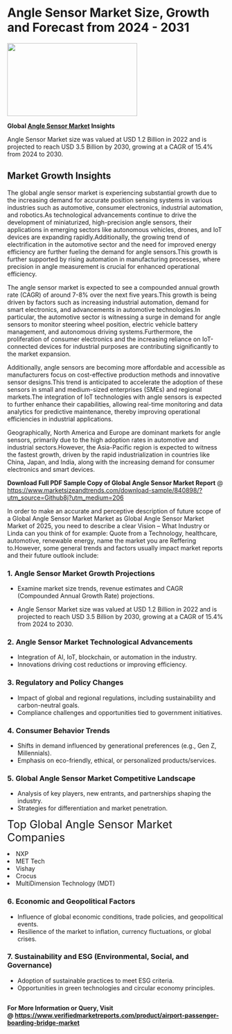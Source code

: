 <H1>Angle Sensor Market Size, Growth and Forecast from 2024 - 2031</H1><img class="aligncenter size-medium wp-image-584254" src="https://thirdeyenews.in/wp-content/uploads/2024/09/Global-Market-Research-300x168.jpeg" alt="" width="300" height="168" /><p><strong>Global&nbsp;<a href="https://www.marketsizeandtrends.com/download-sample/840898/?utm_source=Github8j?utm_medium=206">Angle Sensor Market</a> Insights</strong></p><p>Angle Sensor Market size was valued at USD 1.2 Billion in 2022 and is projected to reach USD 3.5 Billion by 2030, growing at a CAGR of 15.4% from 2024 to 2030.</p><p><h2>Market Growth Insights</h2> <p>The global angle sensor market is experiencing substantial growth due to the increasing demand for accurate position sensing systems in various industries such as automotive, consumer electronics, industrial automation, and robotics.As technological advancements continue to drive the development of miniaturized, high-precision angle sensors, their applications in emerging sectors like autonomous vehicles, drones, and IoT devices are expanding rapidly.Additionally, the growing trend of electrification in the automotive sector and the need for improved energy efficiency are further fueling the demand for angle sensors.This growth is further supported by rising automation in manufacturing processes, where precision in angle measurement is crucial for enhanced operational efficiency.</p> <p>The angle sensor market is expected to see a compounded annual growth rate (CAGR) of around 7-8% over the next five years.This growth is being driven by factors such as increasing industrial automation, demand for smart electronics, and advancements in automotive technologies.In particular, the automotive sector is witnessing a surge in demand for angle sensors to monitor steering wheel position, electric vehicle battery management, and autonomous driving systems.Furthermore, the proliferation of consumer electronics and the increasing reliance on IoT-connected devices for industrial purposes are contributing significantly to the market expansion.</p> <p>Additionally, angle sensors are becoming more affordable and accessible as manufacturers focus on cost-effective production methods and innovative sensor designs.This trend is anticipated to accelerate the adoption of these sensors in small and medium-sized enterprises (SMEs) and regional markets.The integration of IoT technologies with angle sensors is expected to further enhance their capabilities, allowing real-time monitoring and data analytics for predictive maintenance, thereby improving operational efficiencies in industrial applications.</p> <p>Geographically, North America and Europe are dominant markets for angle sensors, primarily due to the high adoption rates in automotive and industrial sectors.However, the Asia-Pacific region is expected to witness the fastest growth, driven by the rapid industrialization in countries like China, Japan, and India, along with the increasing demand for consumer electronics and smart devices.</p> <p><span class=""><strong>Download Full PDF Sample Copy of Global Angle Sensor Market Report</strong> @ <a href="https://www.marketsizeandtrends.com/download-sample/840898/?utm_source=Github8j?utm_medium=206" target="_blank">https://www.marketsizeandtrends.com/download-sample/840898/?utm_source=Github8j?utm_medium=206</a></span></p><p>In order to make an accurate and perceptive description of future scope of a Global&nbsp;Angle Sensor Market Market as Global&nbsp;Angle Sensor Market Market of 2025, you need to describe a clear Vision &ndash; What Industry or Linda can you think of for example: Quote from a Technology, healthcare, automotive, renewable energy, name the market you are Reffering to.However, some general trends and factors usually impact market reports and their future outlook include:</p><h3>1.&nbsp;<strong>Angle Sensor Market Growth Projections</strong></h3><ul><li>Examine market size trends, revenue estimates and CAGR (Compounded Annual Growth Rate) projections.</li><li><p>Angle Sensor Market size was valued at USD 1.2 Billion in 2022 and is projected to reach USD 3.5 Billion by 2030, growing at a CAGR of 15.4% from 2024 to 2030.</p></li></ul><h3>2.&nbsp;<strong>Angle Sensor Market Technological Advancements</strong></h3><ul><li>Integration of AI, IoT, blockchain, or automation in the industry.</li><li>Innovations driving cost reductions or improving efficiency.</li></ul><h3>3.&nbsp;<strong>Regulatory and Policy Changes</strong></h3><ul><li>Impact of global and regional regulations, including sustainability and carbon-neutral goals.</li><li>Compliance challenges and opportunities tied to government initiatives.</li></ul><h3>4.&nbsp;<strong>Consumer Behavior Trends</strong></h3><ul><li>Shifts in demand influenced by generational preferences (e.g., Gen Z, Millennials).</li><li>Emphasis on eco-friendly, ethical, or personalized products/services.</li></ul><h3>5.&nbsp;<strong>Global Angle Sensor Market Competitive Landscape</strong></h3><ul><li>Analysis of key players, new entrants, and partnerships shaping the industry.</li><li>Strategies for differentiation and market penetration.</li></ul><p data-pm-slice="1 1 []"><span style="color: inherit; font-family: inherit; font-size: 25px;">Top Global Angle Sensor Market Companies</span></p><div class="" data-test-id=""><p><li>NXP</li><li> MET Tech</li><li> Vishay</li><li> Crocus</li><li> MultiDimension Technology (MDT)</li></p></div><h3>6.&nbsp;<strong>Economic and Geopolitical Factors</strong></h3><ul><li>Influence of global economic conditions, trade policies, and geopolitical events.</li><li>Resilience of the market to inflation, currency fluctuations, or global crises.</li></ul><h3>7.&nbsp;<strong>Sustainability and ESG (Environmental, Social, and Governance)</strong></h3><ul><li>Adoption of sustainable practices to meet ESG criteria.</li><li>Opportunities in green technologies and circular economy principles.</li></ul><h2><strong style="font-size: 14px;">For More Information or Query, Visit @&nbsp;</strong><a style="background-color: #ffffff; font-size: 14px;" href="https://www.marketsizeandtrends.com/report/angle-sensor-market/" target="_blank">https://www.verifiedmarketreports.com/product/airport-passenger-boarding-bridge-market</a></h2>